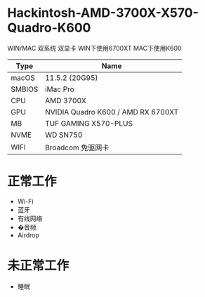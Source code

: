 # Hackintosh-AMD-3700X-X570-Quadro-K600

WIN/MAC 双系统 双显卡
WIN下使用6700XT
MAC下使用K600

| Type          | Name   |
| --------      | -----  |
|macOS          |   11.5.2 (20G95) |
|SMBIOS         |   iMac Pro|
| CPU           |   AMD 3700X |
| GPU           |   NVIDIA Quadro K600 / AMD RX 6700XT  |
| MB            |   TUF GAMING X570-PLUS |
| NVME          |   WD SN750    |
|WIFI           |   Broadcom 免驱网卡 |

# 正常工作

 - Wi-Fi
 - 蓝牙
 - 有线网络
 - �音频
 - Airdrop

# 未正常工作

 - 睡眠

 
